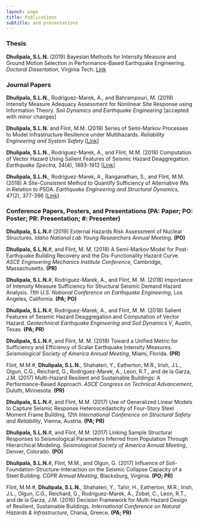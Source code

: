 ```yaml
---
layout: page
title: Publications
subtitle: and presentations
---
```


### Thesis

**Dhulipala, S.L.N.** (2019) Bayesian Methods for Intensity Measure and Ground Motion Selection in Performance-Based Earthquake Engineering. _Doctoral Dissertation_, Virginia Tech. [Link](https://vtechworks.lib.vt.edu/handle/10919/88493)

### Journal Papers

**Dhulipala, S.L.N.**, Rodriguez-Marek, A., and Bahrampouri, M. (2019) Intensity Measure Adequacy Assessment for Nonlinear Site Response using Information Theory. *Soil Dynamics and Earthquake Engineering* [accepted with minor changes]

**Dhulipala, S.L.N.** and Flint, M.M. (2019) Series of Semi-Markov Processes to Model Infrastructure Resilience under Multihazards. *Reliability Engineering and System Safety* [[Link](https://www.sciencedirect.com/science/article/pii/S0951832019301619)]

**Dhulipala, S.L.N.**, Rodriguez-Marek, A., and Flint, M.M. (2018) Computation of Vector Hazard Using Salient Features of Seismic Hazard Deaggregation. *Earthquake Spectra*, 34(4), 1893-1912 [[Link](https://earthquakespectra.org/doi/abs/10.1193/080117EQS149M)]

**Dhulipala, S.L.N.**, Rodriguez-Marek, A., Ranganathan, S., and Flint, M.M. (2018) A Site-Consistent Method to Quantify Sufficiency of Alternative IMs in Relation to PSDA. *Earthquake Engineering and Structural Dynamics*, 47(2), 377-396 [[Link](https://onlinelibrary.wiley.com/doi/abs/10.1002/eqe.2955)]

<!---

**Dhulipala, S.L.N.** and Flint, M.M. (2019) Non-Renewal Semi-Markov Functionality Recovery Model Accounting Multiple Disruptions for Infrastructure Resilience. *Reliability Engineering and System Safety* (in review)

**Dhulipala, S.L.N.** (2018) What is the Seismology of Accelerogram Amplitude Scaling? *Earthquake Spectra* (in review)

**Dhulipala, S.L.N.** and Flint, M.M. (2018) Bayesian Conditional Spectrum for Ground Motion Selection. *Earthquake Engineering and Structural Dynamics* (in review)

### Journal papers (in progress)

1. **Dhulipala, S.L.N.** and Baroud, H. The Markov Hierarchy in Infrastructure Resilience Assessment: From Single Hazard to Multihazards. *Structural Safety*

2. **Dhulipala, S.L.N.**, Bahrampouri, M., and Rodriguez-Marek, A. Optimal Intensity Measures for Site Response Prediction.

3. **Dhulipala, S.L.N.** Seismological Correctness of Accelerogram Scaling: Collapse Capacities and FEMA P695 Spectral Shape Factors. *Earthquake Spectra*

4. Flint, M. M., **Dhulipala, S.L.N.**, Esteghamati, M. Z., Gil, E., Kamalzare, S., Ladipo, T., Shahtaheri, Y., Tahir, H., Eatherton, M. R., de la Garza, J. M., Irish, J. L., Leon, R. T., Olgun, C. G., Reichard, G., Rodriguez-Marek, A., and Zobel, C. A Performance-Based Decision Support System for Design of Multi-Hazard Resilient Sustainable Buildings. *Natural Hazards Review*

-->

### Conference Papers, Posters, and Presentations (PA: Paper; PO: Poster; PR: Presentation; #: Presenter)

**Dhulipala, S.L.N.**# (2019) External Hazards Risk Assessment of Nuclear Structures. *Idaho National Lab Young Researchers Annual Meeting*. **(PO)**

**Dhulipala, S.L.N.**#, and Flint, M. M. (2018) A Semi-Markov Model for Post-Earthquake Building Recovery and the Dis-Functionality Hazard Curve. *ASCE Engineering Mechanics Institute Conference*, Cambridge, Massachusetts. **(PR)**

**Dhulipala, S.L.N.**#, Rodriguez-Marek, A., and Flint, M. M. (2018) Importance of Intensity Measure Sufficiency for Structural Seismic Demand Hazard Analysis. *11th U.S. National Conference on Earthquake Engineering*, Los Angeles, California. **(PA; PO)**

**Dhulipala, S.L.N.**#, Rodriguez-Marek, A., and Flint, M. M. (2018) Salient Features of Seismic Hazard Deaggregation and Computation of Vector Hazard. *Geotechnical Earthquake Engineering and Soil Dynamics V*, Austin, Texas. **(PA; PR)**

**Dhulipala, S.L.N.**#, and Flint, M. M. (2018) Toward a Unified Metric for Sufficiency and Efficiency of Scalar Earthquake Intensity Measures. *Seismological Society of America Annual Meeting*, Miami, Florida. **(PR)**

Flint, M.M.#, **Dhulipala, S.L.N.**, Shahateri, Y., Eatherton, M.R., Irish, J.L., Olgun, C.G., Reichard, G., Rodriguez-Marek, A., Leon, R.T., and de la Garza, J.M. (2017) Multi-Hazard Resilient and Sustainable Buildings:
A Performance-Based Approach. *ASCE Congress on Technical Advancement*, Duluth, Minnesota. **(PR)**

**Dhulipala, S.L.N.**#, and Flint, M.M. (2017) Use of Generalized Linear Models to Capture Seismic Response Heteroscedasticity of Four-Story Steel Moment Frame Building, *12th International Conference on Structural Safety and Reliability*, Vienna, Austria. **(PA; PR)**

**Dhulipala, S.L.N.**#, and Flint, M.M. (2017) Linking Sample Structural Responses to Seismological Parameters Inferred from Population Through Hierarchical Modeling. *Seismological Society of America Annual Meeting*, Denver, Colorado. **(PO)**

**Dhulipala, S.L.N.**#, Flint, M.M., and Olgun, G. (2017) Influence of Soil-Foundation-Structure-Interaction on the Seismic Collapse Capacity of a Steel Building. *CGPR Annual Meeting*, Blacksburg, Virginia. **(PO; PR)**

Flint, M.M.#, **Dhulipala, S.L.N.**, Shahateri, Y., Tahir, H., Eatherton, M.R., Irish, J.L., Olgun, C.G., Reichard, G., Rodriguez-Marek, A., Zobel, C., Leon, R.T., and de la Garza, J.M. (2016) Decision Framework for Multi-Hazard Design of Resilient, Sustainable Buildings. *International Conference on Natural Hazards & Infrastructure*, Chania, Greece. **(PA; PR)**
